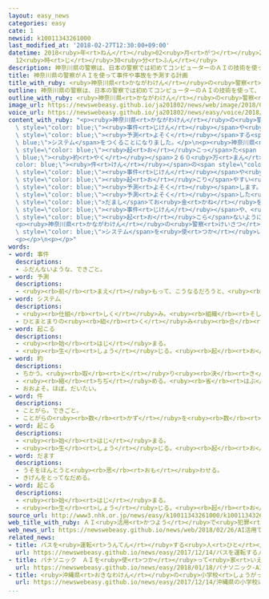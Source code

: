 ```yaml
---
layout: easy_news
categories: easy
cate: 1
newsid: k10011343261000
last_modified_at: '2018-02-27T12:30:00+09:00'
datetime: 2018<ruby>年<rt>ねん</rt></ruby>02<ruby>月<rt>がつ</rt></ruby>27<ruby>日<rt>にち</rt></ruby>
  12<ruby>時<rt>じ</rt></ruby>30<ruby>分<rt>ふん</rt></ruby>
description: 神奈川県の警察は、日本の警察では初めてコンピューターのＡＩの技術を使って、事件や事故を予測するシステムをつくることになりました。
title: 神奈川県の警察がＡＩを使って事件や事故を予測する計画
title_with_ruby: <ruby>神奈川県<rt>かながわけん</rt></ruby>の<ruby>警察<rt>けいさつ</rt></ruby>がＡＩを<ruby>使<rt>つか</rt></ruby>って<ruby>事件<rt>じけん</rt></ruby>や<ruby>事故<rt>じこ</rt></ruby>を<ruby>予測<rt>よそく</rt></ruby>する<ruby>計画<rt>けいかく</rt></ruby>
outline: 神奈川県の警察は、日本の警察では初めてコンピューターのＡＩの技術を使って、事件や事故を予測するシステムをつくることになりました。
outline_with_ruby: <ruby>神奈川県<rt>かながわけん</rt></ruby>の<ruby>警察<rt>けいさつ</rt></ruby>は、<ruby>日本<rt>にっぽん</rt></ruby>の<ruby>警察<rt>けいさつ</rt></ruby>では<ruby>初<rt>はじ</rt></ruby>めてコンピューターのＡＩの<ruby>技術<rt>ぎじゅつ</rt></ruby>を<ruby>使<rt>つか</rt></ruby>って、<ruby>事件<rt>じけん</rt></ruby>や<ruby>事故<rt>じこ</rt></ruby>を<ruby>予測<rt>よそく</rt></ruby>するシステムをつくることになりました。
image_url: https://newswebeasy.github.io/ja201802/news/web/image/2018/02/26/K10011343261_1802260630_1802260632_01_03.jpg
voice_url: https://newswebeasy.github.io/ja201802/news/easy/voice/2018/02/27/k10011343261000.mp3
content_with_ruby: "<p><ruby>神奈川県<rt>かながわけん</rt></ruby>の<ruby>警察<rt>けいさつ</rt></ruby>は、<ruby>日本<rt>にっぽん</rt></ruby>の<ruby>警察<rt>けいさつ</rt></ruby>では<ruby>初<rt>はじ</rt></ruby>めてコンピューターのＡＩの<ruby>技術<rt>ぎじゅつ</rt></ruby>を<ruby>使<rt>つか</rt></ruby>って、<span\
  \ style=\"color: blue;\"><ruby>事件<rt>じけん</rt></ruby></span>や<ruby>事故<rt>じこ</rt></ruby>を<span\
  \ style=\"color: blue;\"><ruby>予測<rt>よそく</rt></ruby></span>する<span style=\"color:\
  \ blue;\">システム</span>をつくることになりました。</p>\n<p><ruby>神奈川県<rt>かながわけん</rt></ruby>で<span\
  \ style=\"color: blue;\"><ruby>起<rt>お</rt></ruby>こっ</span>た<span style=\"color:\
  \ blue;\"><ruby>約<rt>やく</rt></ruby></span>２６０<ruby>万<rt>まん</rt></ruby><span style=\"\
  color: blue;\"><ruby>件<rt>けん</rt></ruby></span>の<span style=\"color: blue;\"><ruby>事件<rt>じけん</rt></ruby></span>や<ruby>事故<rt>じこ</rt></ruby>、<ruby>警察<rt>けいさつ</rt></ruby>への<ruby>相談<rt>そうだん</rt></ruby>などについてＡＩが<ruby>細<rt>こま</rt></ruby>かく<ruby>調<rt>しら</rt></ruby>べます。そして、<span\
  \ style=\"color: blue;\"><ruby>事件<rt>じけん</rt></ruby></span>や<ruby>事故<rt>じこ</rt></ruby>が<span\
  \ style=\"color: blue;\"><ruby>起<rt>お</rt></ruby>こり</span>やすい<ruby>日<rt>ひ</rt></ruby>や<ruby>場所<rt>ばしょ</rt></ruby>を<span\
  \ style=\"color: blue;\"><ruby>予測<rt>よそく</rt></ruby></span>します。</p>\n<p><ruby>神奈川県<rt>かながわけん</rt></ruby>の<ruby>警察<rt>けいさつ</rt></ruby>は、ＡＩが<span\
  \ style=\"color: blue;\"><ruby>予測<rt>よそく</rt></ruby></span>した<ruby>場所<rt>ばしょ</rt></ruby>に<ruby>警官<rt>けいかん</rt></ruby>をたくさん<ruby>行<rt>い</rt></ruby>かせます。そして、<ruby>電話<rt>でんわ</rt></ruby>などで<span\
  \ style=\"color: blue;\">だまし</span>てお<ruby>金<rt>かね</rt></ruby>をとったり、<ruby>歩<rt>ある</rt></ruby>いている<ruby>人<rt>ひと</rt></ruby>のかばんなどをとったりする<span\
  \ style=\"color: blue;\"><ruby>事件<rt>じけん</rt></ruby></span>や、<ruby>交通事故<rt>こうつうじこ</rt></ruby>が<span\
  \ style=\"color: blue;\"><ruby>起<rt>お</rt></ruby>こら</span>ないようにしたいと<ruby>言<rt>い</rt></ruby>っています。</p>\n\
  <p><ruby>神奈川県<rt>かながわけん</rt></ruby>の<ruby>警察<rt>けいさつ</rt></ruby>は、２０２０<ruby>年<rt>ねん</rt></ruby>の<ruby>終<rt>お</rt></ruby>わりまでにこの<span\
  \ style=\"color: blue;\">システム</span>を<ruby>使<rt>つか</rt></ruby>い<ruby>始<rt>はじ</rt></ruby>める<ruby>計画<rt>けいかく</rt></ruby>です。</p>\n\
  <p></p>\n<p></p>"
words:
- word: 事件
  descriptions:
  - ふだんないような、できごと。
- word: 予測
  descriptions:
  - <ruby><rb>前</rb><rt>まえ</rt></ruby>もって、こうなるだろうと、<ruby><rb>見当</rb><rt>けんとう</rt></ruby>をつけること。
- word: システム
  descriptions:
  - <ruby><rb>仕組</rb><rt>しく</rt></ruby>み。<ruby><rb>組織</rb><rt>そしき</rt></ruby>。
  - ひとまとまりの<ruby><rb>組</rb><rt>く</rt></ruby>み<ruby><rb>合</rb><rt>あ</rt></ruby>わせ。
- word: 起こる
  descriptions:
  - <ruby><rb>始</rb><rt>はじ</rt></ruby>まる。
  - <ruby><rb>生</rb><rt>しょう</rt></ruby>じる。<ruby><rb>起</rb><rt>お</rt></ruby>きる。
- word: 約
  descriptions:
  - ちかう。<ruby><rb>取</rb><rt>と</rt></ruby>り<ruby><rb>決</rb><rt>き</rt></ruby>める。
  - <ruby><rb>縮</rb><rt>ちぢ</rt></ruby>める。<ruby><rb>省</rb><rt>はぶ</rt></ruby>く。<ruby><rb>簡単</rb><rt>かんたん</rt></ruby>にする。
  - おおよそ。ほぼ。だいたい。
- word: 件
  descriptions:
  - ことがら。できごと。
  - ことがらの<ruby><rb>数</rb><rt>かず</rt></ruby>を<ruby><rb>数</rb><rt>かぞ</rt></ruby>えることば。
- word: 起こる
  descriptions:
  - <ruby><rb>始</rb><rt>はじ</rt></ruby>まる。
  - <ruby><rb>生</rb><rt>しょう</rt></ruby>じる。<ruby><rb>起</rb><rt>お</rt></ruby>きる。
- word: だます
  descriptions:
  - うそをほんとうと<ruby><rb>思</rb><rt>おも</rt></ruby>わせる。
  - きげんをとってなだめる。
- word: 起こる
  descriptions:
  - <ruby><rb>始</rb><rt>はじ</rt></ruby>まる。
  - <ruby><rb>生</rb><rt>しょう</rt></ruby>じる。<ruby><rb>起</rb><rt>お</rt></ruby>きる。
source_url: http://www3.nhk.or.jp/news/easy/k10011343261000/k10011343261000.html
web_title_with_ruby: ＡＩ<ruby>活用<rt>かつよう</rt></ruby>で<ruby>犯罪<rt>はんざい</rt></ruby>など<ruby>発生<rt>はっせい</rt></ruby><ruby>予測<rt>よそく</rt></ruby><ruby>システム<rt>しすてむ</rt></ruby><ruby>導入<rt>どうにゅう</rt></ruby>へ
web_news_url: https://newswebeasy.github.io/news/web/2018/02/26/AI活用で犯罪など発生予測システム導入へ
related_news:
- title: バスを<ruby>運転<rt>うんてん</rt></ruby>する<ruby>人<rt>ひと</rt></ruby>の<ruby>顔<rt>かお</rt></ruby>をＡＩがチェックして<ruby>事故<rt>じこ</rt></ruby>をなくす
  url: https://newswebeasy.github.io/news/easy/2017/12/14/バスを運転する人の顔をAIがチェックして事故をなくす
- title: パナソニック　ＡＩを<ruby>使<rt>つか</rt></ruby>って<ruby>家<rt>いえ</rt></ruby>の<ruby>電気<rt>でんき</rt></ruby><ruby>代<rt>だい</rt></ruby>を<ruby>安<rt>やす</rt></ruby>くする
  url: https://newswebeasy.github.io/news/easy/2018/01/18/パナソニック-AIを使って家の電気代を安くする
- title: <ruby>沖縄県<rt>おきなわけん</rt></ruby>の<ruby>小学校<rt>しょうがっこう</rt></ruby>にアメリカ<ruby>軍<rt>ぐん</rt></ruby>のヘリコプターから<ruby>窓<rt>まど</rt></ruby>が<ruby>落<rt>お</rt></ruby>ちる
  url: https://newswebeasy.github.io/news/easy/2017/12/14/沖縄県の小学校にアメリカ軍のヘリコプターから窓が落ちる
...
```

